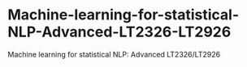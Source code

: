 # Machine-learning-for-statistical-NLP-Advanced-LT2326-LT2926
Machine learning for statistical NLP: Advanced LT2326/LT2926
